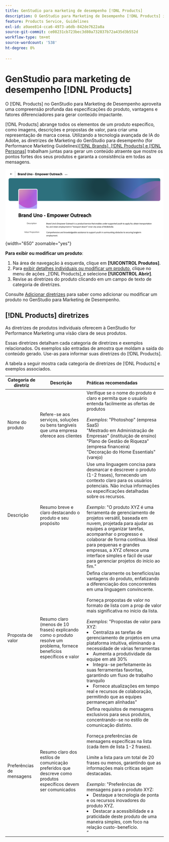 ```yaml
---
title: GenStudio para marketing de desempenho [!DNL Products]
description: O GenStudio para Marketing de Desempenho [!DNL Products] incorpora todos os aspectos do seu produto—imagens, descrições e propostas de valor—para criar conteúdo relevante que destaque os pontos fortes do produto e mantenha a consistência nas mensagens do produto.
feature: Products Service, Guidelines
exl-id: a9aee814-cca6-4973-a6db-842de7622a8a
source-git-commit: ce08231cb723bec3d80a732837b72a435d3b552d
workflow-type: tm+mt
source-wordcount: '538'
ht-degree: 0%

---
```


# GenStudio para marketing de desempenho [!DNL Products]

O [!DNL Products] no GenStudio para Marketing de Desempenho aproveita uma compreensão profunda das especificações do produto, vantagens e fatores diferenciadores para gerar conteúdo impactante.

[!DNL Products] abrange todos os elementos de um produto específico, como imagens, descrições e propostas de valor, para criar uma representação de marca coesa. Utilizando a tecnologia avançada de IA do Adobe, as diretrizes de Marketing do GenStudio para desempenho (for Performance Marketing Guidelines)[[!DNL Brands], [!DNL Products] e [!DNL Personas]](/help/user-guide/guidelines/overview.md) trabalham juntas para gerar um conteúdo atraente que mostre os pontos fortes dos seus produtos e garanta a consistência em todas as mensagens.

![[!DNL Products] diretrizes no GenStudio para Marketing de Desempenho](/help/assets/products-guidelines.png){width="650" zoomable="yes"}

**Para exibir ou modificar um produto**:

1. Na área de navegação à esquerda, clique em **[!UICONTROL Produtos]**.
1. Para [exibir detalhes individuais ou modificar um produto](add-guidelines.md#manage-products), clique no menu de ações _[!DNL Products]_e selecione **[!UICONTROL Abrir]**.
1. Revise as diretrizes do produto clicando em um campo de texto de categoria de diretrizes.

Consulte [Adicionar diretrizes](add-guidelines.md) para saber como adicionar ou modificar um produto no GenStudio para Marketing de Desempenho.

## [!DNL Products] diretrizes

As diretrizes de produtos individuais oferecem à GenStudio for Performance Marketing uma visão clara de seus produtos.

Essas diretrizes detalham cada categoria de diretrizes e exemplos relacionados. Os exemplos são entradas de amostra que moldam a saída do conteúdo gerado. Use-as para informar suas diretrizes do [!DNL Products].

A tabela a seguir mostra cada categoria de diretrizes de [!DNL Products] e exemplos associados.

| Categoria de diretriz | Descrição | Práticas recomendadas |
| ------------------| ----------------| :---------- |
| Nome do produto | Refere-se aos serviços, soluções ou bens tangíveis que uma empresa oferece aos clientes | Verifique se o nome do produto é claro e permita que o usuário entenda facilmente as ofertas de produtos <br><br>_Exemplos_: &quot;Photoshop&quot; (empresa SaaS)<br>&quot;Mestrado em Administração de Empresas&quot; (instituição de ensino)<br>&quot;Plano de Gestão de Riqueza&quot; (empresa financeira)<br>&quot;Decoração do Home Essentials&quot; (varejo) |
| Descrição | Resumo breve e claro destacando o produto e seu propósito | Use uma linguagem concisa para desmarcar e descrever o produto (1-2 frases), fornecendo um contexto claro para os usuários potenciais. Não inclua informações ou especificações detalhadas sobre os recursos.<br><br>_Exemplo_: &quot;O produto XYZ é uma ferramenta de gerenciamento de projetos versátil, baseada em nuvem, projetada para ajudar as equipes a organizar tarefas, acompanhar o progresso e colaborar de forma contínua. Ideal para pequenas e grandes empresas, a XYZ oferece uma interface simples e fácil de usar para gerenciar projetos do início ao fim.&quot; |
| Proposta de valor | Resumo claro (menos de 10 frases) explicando como o produto resolve um problema, fornece benefícios específicos e valor | Defina claramente os benefícios/as vantagens do produto, enfatizando a diferenciação dos concorrentes em uma linguagem convincente.<br><br>Forneça propostas de valor no formato de lista com a prop de valor mais significativa no início da lista.<br><br>_Exemplos_: &quot;Propostas de valor para XYZ:<br><li>Centraliza as tarefas de gerenciamento de projetos em uma plataforma intuitiva, eliminando a necessidade de várias ferramentas</li><li>Aumenta a produtividade da equipe em até 30%</li><li>Integra-se perfeitamente às suas ferramentas favoritas, garantindo um fluxo de trabalho tranquilo</li><li>Fornece atualizações em tempo real e recursos de colaboração, permitindo que as equipes permaneçam alinhadas&quot;</li> |
| Preferências de mensagens | Resumo claro dos estilos de comunicação preferidos que descreve como produtos específicos devem ser comunicados | Defina requisitos de mensagens exclusivos para seus produtos, concentrando-se no estilo de comunicação distinto.<br><br>Forneça preferências de mensagens específicas na lista (cada item de lista 1-2 frases).<br><br>Limite a lista para um total de 20 frases ou menos, garantindo que as informações mais críticas sejam destacadas.<br><br>_Exemplo_: &quot;Preferências de mensagens para o produto XYZ:<li>Destaque a tecnologia de ponta e os recursos inovadores do produto XYZ.</li><li>Destacar a acessibilidade e a praticidade deste produto de uma maneira simples, com foco na relação custo-benefício.</li>” |
